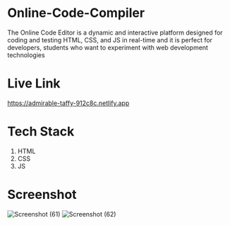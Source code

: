 # Online-Code-Compiler
The Online Code Editor is a dynamic and interactive platform designed for coding and testing HTML, CSS, and JS in real-time and it is perfect for developers, students who want to experiment with web development technologies
# Live Link
https://admirable-taffy-912c8c.netlify.app
# Tech Stack
1. HTML
2. CSS
3. JS
# Screenshot

![Screenshot (61)](https://github.com/habi-navitha/Online-Code-Compiler/assets/141555190/8e67dd2b-aa8f-46f9-98fe-aec3092b2bac)
![Screenshot (62)](https://github.com/habi-navitha/Online-Code-Compiler/assets/141555190/62a5d72a-d40d-411b-a5e1-5f2e7739731f)
